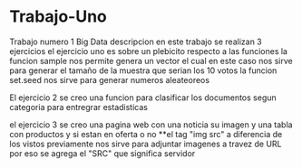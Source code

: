 # Trabajo-Uno
Trabajo numero 1 Big Data 
descripcion en este trabajo se realizan 3 ejercicios 
el ejercicio uno es sobre un plebicito 
respecto a las funciones la funcion sample nos permite genera un vector el cual en este caso nos sirve para generar el tamaño de la muestra que serian los 10 votos
la funcion set.seed nos sirve para generar numeros aleateoreos 

El ejercicio 2 
se creo una funcion para clasificar los documentos segun categoria para entregrar estadisticas

el ejercicio 3 se creo una pagina web con una noticia su imagen y una tabla con productos y si estan en oferta o no
**el tag "img src" a diferencia de los vistos previamente nos sirve para adjuntar imagenes a travez de URL por eso se agrega el "SRC" que significa servidor
